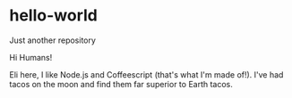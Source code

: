 # hello-world
Just another repository

Hi Humans!

Eli here, I like Node.js and Coffeescript (that's what I'm made of!).
I've had tacos on the moon and find them far superior to Earth tacos.
